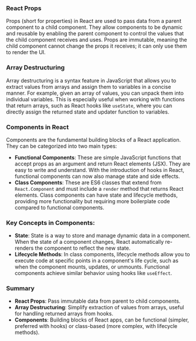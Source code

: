 ### React Props

Props (short for properties) in React are used to pass data from a parent component to a child component. They allow components to be dynamic and reusable by enabling the parent component to control the values that the child component receives and uses. Props are immutable, meaning the child component cannot change the props it receives; it can only use them to render the UI.

### Array Destructuring

Array destructuring is a syntax feature in JavaScript that allows you to extract values from arrays and assign them to variables in a concise manner. For example, given an array of values, you can unpack them into individual variables. This is especially useful when working with functions that return arrays, such as React hooks like `useState`, where you can directly assign the returned state and updater function to variables.

### Components in React

Components are the fundamental building blocks of a React application. They can be categorized into two main types:

- **Functional Components**: These are simple JavaScript functions that accept props as an argument and return React elements (JSX). They are easy to write and understand. With the introduction of hooks in React, functional components can now also manage state and side effects.
- **Class Components**: These are ES6 classes that extend from `React.Component` and must include a `render` method that returns React elements. Class components can have state and lifecycle methods, providing more functionality but requiring more boilerplate code compared to functional components.

### Key Concepts in Components:

- **State**: State is a way to store and manage dynamic data in a component. When the state of a component changes, React automatically re-renders the component to reflect the new state.
- **Lifecycle Methods**: In class components, lifecycle methods allow you to execute code at specific points in a component's life cycle, such as when the component mounts, updates, or unmounts. Functional components achieve similar behavior using hooks like `useEffect`.

### Summary

- **React Props**: Pass immutable data from parent to child components.
- **Array Destructuring**: Simplify extraction of values from arrays, useful for handling returned arrays from hooks.
- **Components**: Building blocks of React apps, can be functional (simpler, preferred with hooks) or class-based (more complex, with lifecycle methods).
